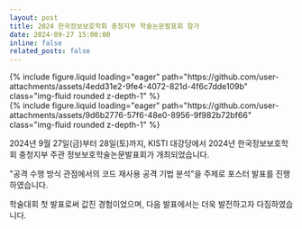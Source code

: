 ```yaml
---
layout: post
title: 2024 한국정보보호학회 충청지부 학술논문발표회 참가
date: 2024-09-27 15:00:00
inline: false
related_posts: false
---
```


<div class="row mt-3">
    <div class="col-sm mt-3 mt-md-0">
        {% include figure.liquid loading="eager" path="https://github.com/user-attachments/assets/4edd31e2-9fe4-4072-821d-4f6c7dde109b" class="img-fluid rounded z-depth-1" %}
    </div>
    <div class="col-sm mt-3 mt-md-0">
        {% include figure.liquid loading="eager" path="https://github.com/user-attachments/assets/9d6b2776-57f6-48e0-8956-9f982b72bf66" class="img-fluid rounded z-depth-1" %}
    </div>
</div>

2024년 9월 27일(금)부터 28일(토)까지, KISTI 대강당에서 2024년 한국정보보호학회 충청지부 주관 정보보호학술논문발표회가 개최되었습니다.

"공격 수행 방식 관점에서의 코드 재사용 공격 기법 분석"을 주제로 포스터 발표를 진행하였습니다.

학술대회 첫 발표로써 값진 경험이었으며, 다음 발표에서는 더욱 발전하고자 다짐하였습니다.